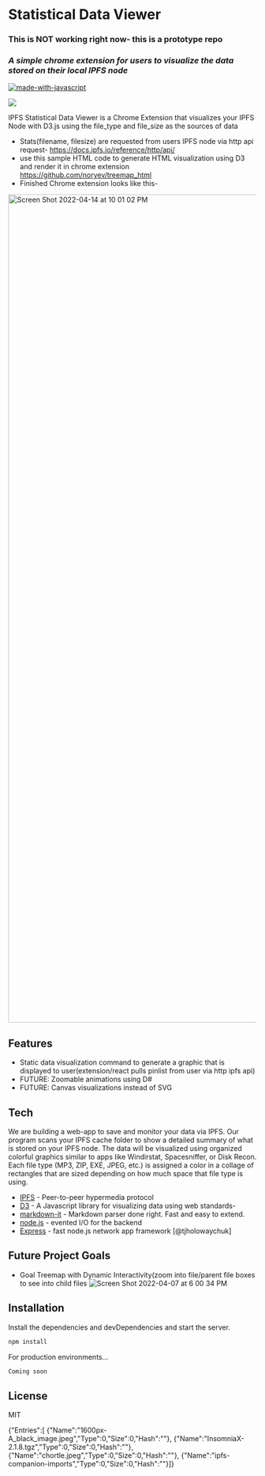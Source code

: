 # Statistical Data Viewer
### This is NOT working right now- this is a prototype repo
### _A simple chrome extension for users to visualize the data stored on their local IPFS node_



[![made-with-javascript](https://img.shields.io/badge/Made%20with-JavaScript-1f425f.svg)](https://www.javascript.com)

<img src="{https://img.shields.io/badge/React-20232A?style=for-the-badge&logo=react&logoColor=61DAFB}" />

IPFS Statistical Data Viewer is a Chrome Extension that visualizes your IPFS Node with D3.js using the file_type and file_size as the sources of data

- Stats(filename, filesize) are requested from users IPFS node via http api request- https://docs.ipfs.io/reference/http/api/
- use this sample HTML code to generate HTML visualization using D3 and render it in chrome extension https://github.com/noryev/treemap_html
- Finished Chrome extension looks like this- 
<img width="1675" alt="Screen Shot 2022-04-14 at 10 01 02 PM" src="https://user-images.githubusercontent.com/30084404/163511354-2c178600-c9fd-4775-94c4-d9e9dfe33a45.png">




## Features
- Static data visualization command to generate a graphic that is displayed to user(extension/react pulls pinlist from user via http ipfs api)
- FUTURE: Zoomable animations using D#
- FUTURE: Canvas visualizations instead of SVG

## Tech


We are building a web-app to save and monitor your data via IPFS. Our program scans your IPFS cache folder to show a detailed summary of what is stored on your IPFS node. The data will be visualized using organized colorful graphics similar to apps like Windirstat, Spacesniffer, or Disk Recon. Each file type (MP3, ZIP, EXE, JPEG, etc.) is assigned a color in a collage of rectangles that are sized depending on how much space that file type is using. 

- [IPFS] - Peer-to-peer hypermedia protocol
- [D3] - A Javascript library for visualizing data using web standards-
- [markdown-it] - Markdown parser done right. Fast and easy to extend.
- [node.js] - evented I/O for the backend
- [Express] - fast node.js network app framework [@tjholowaychuk]

## Future Project Goals

- Goal Treemap with Dynamic Interactivity(zoom into file/parent file boxes to see into child files
![Screen Shot 2022-04-07 at 6 00 34 PM](https://user-images.githubusercontent.com/30084404/162333144-4d65b53f-0df5-49ec-bc11-40ea0bf78bc8.png)



## Installation

Install the dependencies and devDependencies and start the server.

```sh
npm install
```

For production environments...

```sh
Coming soon
```


## License

MIT


[//]: # (These are reference links used in the body of this note and get stripped out when the markdown processor does its job. There is no need to format nicely because it shouldn't be seen. Thanks SO - http://stackoverflow.com/questions/4823468/store-comments-in-markdown-syntax)

   [ipfs]: <https://github.com/ipfs>
   [d3]: <https://github.com/d3/d3>
   [markdown-it]: <https://github.com/markdown-it/markdown-it>
   [node.js]: <http://nodejs.org>
   [jQuery]: <http://jquery.com>
   [express]: <http://expressjs.com>
   [AngularJS]: <http://angularjs.org>




{"Entries":[
   {"Name":"1600px-A_black_image.jpeg","Type":0,"Size":0,"Hash":""},
   {"Name":"InsomniaX-2.1.8.tgz","Type":0,"Size":0,"Hash":""},
   {"Name":"chortle.jpeg","Type":0,"Size":0,"Hash":""},
   {"Name":"ipfs-companion-imports","Type":0,"Size":0,"Hash":""}]}


